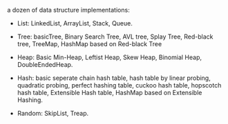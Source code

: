 a dozen of data structure implementations:

* List: LinkedList, ArrayList, Stack, Queue.

* Tree: basicTree, Binary Search Tree, AVL tree, Splay Tree, Red-black tree, TreeMap, HashMap based on Red-black Tree

* Heap: Basic Min-Heap, Leftist Heap, Skew Heap, Binomial Heap, DoubleEndedHeap.

* Hash: basic seperate chain hash table, hash table by linear probing, quadratic probing, perfect hashing table, cuckoo
hash table, hopscotch hash table, Extensible Hash table, HashMap based on Extensible Hashing.

* Random: SkipList, Treap.